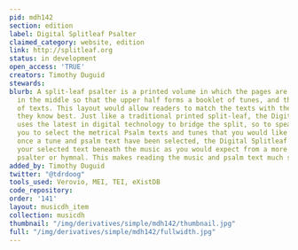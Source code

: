 ```yaml
---
pid: mdh142
section: edition
label: Digital Splitleaf Psalter
claimed_category: website, edition
link: http://splitleaf.org
status: in development
open_access: 'TRUE'
creators: Timothy Duguid
stewards:
blurb: A split-leaf psalter is a printed volume in which the pages are cut in half
  in the middle so that the upper half forms a booklet of tunes, and the lower a booklet
  of texts. This layout would allow readers to match the texts with the tunes that
  they know best. Just like a traditional printed split-leaf, the Digital Splitleaf
  uses the latest in digital technology to bridge the split, so to speak. It empowers
  you to select the metrical Psalm texts and tunes that you would like to sing. However,
  once a tune and psalm text have been selected, the Digital Splitleaf Psalter underlays
  your selected text beneath the music as you would expect from a more traditional
  psalter or hymnal. This makes reading the music and psalm text much simpler.
added_by: Timothy Duguid
twitter: "@tdrdoog"
tools_used: Verovio, MEI, TEI, eXistDB
code_repository:
order: '141'
layout: musicdh_item
collection: musicdh
thumbnail: "/img/derivatives/simple/mdh142/thumbnail.jpg"
full: "/img/derivatives/simple/mdh142/fullwidth.jpg"
---
```

